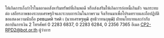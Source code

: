 ให้เกิดการเก็งกําไรในตลาดอสังหาริมทรัพย์ที่เกินพอดี หรือส่งเสริมให้เกิดการก่อหนี้เกินตัว จนกระทบต่อ
เสถียรภาพของระบบเศรษฐกิจและระบบการเงินในภาพรวม
จึงเรียนมาเพื่อโปรดทราบและถือปฏิบัติ
ขอแสดงความนับถือ
ревший тий
เ
(นายเศรษฐพุฒิ สุทธิวาทนฤพุฒิ)
ฝ่ายนโยบายและกำกับสถาบันการเงิน 2
โทรศัพท์ 0 2283 6837, 0 2283 6284, 0 2356 7365
อีเมล CP2-RPD2@bot.or.th
ผู้ว่าการ
